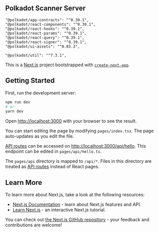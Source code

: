 ## Polkadot Scanner Server

    "@polkadot/app-contracts": "^0.39.1",
    "@polkadot/react-components": "^0.39.1",
    "@polkadot/react-hooks": "^0.39.1",
    "@polkadot/react-params": "^0.39.1",
    "@polkadot/react-query": "^0.39.1",
    "@polkadot/react-signer": "^0.39.1",
    "@polkadot/ui-assets": "^0.85.3",
    
    "@polkadot/util": "^7.3.1",


This is a [Next.js](https://nextjs.org/) project bootstrapped with [`create-next-app`](https://github.com/vercel/next.js/tree/canary/packages/create-next-app).

## Getting Started

First, run the development server:

```bash
npm run dev
# or
yarn dev
```

Open [http://localhost:3000](http://localhost:3000) with your browser to see the result.

You can start editing the page by modifying `pages/index.tsx`. The page auto-updates as you edit the file.

[API routes](https://nextjs.org/docs/api-routes/introduction) can be accessed on [http://localhost:3000/api/hello](http://localhost:3000/api/hello). This endpoint can be edited in `pages/api/hello.ts`.

The `pages/api` directory is mapped to `/api/*`. Files in this directory are treated as [API routes](https://nextjs.org/docs/api-routes/introduction) instead of React pages.

## Learn More

To learn more about Next.js, take a look at the following resources:

- [Next.js Documentation](https://nextjs.org/docs) - learn about Next.js features and API.
- [Learn Next.js](https://nextjs.org/learn) - an interactive Next.js tutorial.

You can check out [the Next.js GitHub repository](https://github.com/vercel/next.js/) - your feedback and contributions are welcome!

